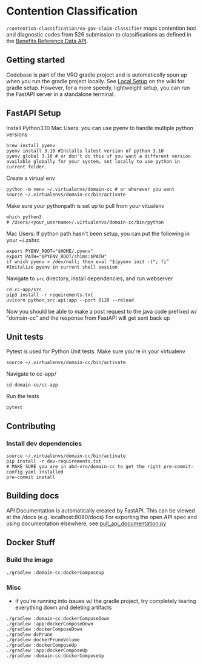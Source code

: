 # Contention Classification
`/contention-classification/va-gov-claim-classifier` maps contention text and diagnostic codes from 526 submission to classifications as defined in the [Benefits Reference Data API](https://developer.va.gov/explore/benefits/docs/benefits_reference_data).

## Getting started
Codebase is part of the VRO gradle project and is automatically spun up when you run the gradle project locally.
See [Local Setup](https://github.com/department-of-veterans-affairs/abd-vro/wiki/Local-Setup) on the wiki for gradle setup.
However, for a more speedy, lightweight setup, you can run the FastAPI server in a standalone terminal.

## FastAPI Setup
Install Python3.10
Mac Users: you can use pyenv to handle multiple python versions
```
brew install pyenv
pyenv install 3.10 #Installs latest version of python 3.10
pyenv global 3.10 # or don't do this if you want a different version available globally for your system, set locally to use python in current folder. 
```

Create a virtual env
```
python -m venv ~/.virtualenvs/domain-cc # or wherever you want
source ~/.virtualenvs/domain-cc/bin/activate
```

Make sure your pythonpath is set up to pull from your vitualenv
```
which python3
# /Users/<your_username>/.virtualenvs/domain-cc/bin/python
```

Mac Users: If python path hasn't been setup, you can put the following in your ~/.zshrc
```
export PYENV_ROOT="$HOME/.pyenv"
export PATH="$PYENV_ROOT/shims:$PATH"
if which pyenv > /dev/null; then eval "$(pyenv init -)"; fi” #Initalize pyenv in current shell session
```

Navigate to `src` directory, install dependencies, and run webserver
```
cd cc-app/src
pip3 install -r requirements.txt
uvicorn python_src.api:app --port 8120 --reload
```


Now you should be able to make a post request to the java code prefixed w/ "domain-cc" and the response from FastAPI will get sent back up

## Unit tests
Pytest is used for Python Unit tests. Make sure you're in your virtualenv
```
source ~/.virtualenvs/domain-cc/bin/activate
```
Navigate to cc-app/
```
cd domain-cc/cc-app
```
Run the tests
```
pytest
```


## Contributing
### Install dev dependencies
```
source ~/.virtualenvs/domain-cc/bin/activate
pip install -r dev-requirements.txt
# MAKE SURE you are in abd-vro/domain-cc to get the right pre-commit-config.yaml installed
pre-commit install
```

## Building docs
API Documentation is automatically created by FastAPI. This can be viewed at the /docs (e.g. localhost:8080/docs)
For exporting the open API spec and using documentation elsewhere, see [pull_api_documentation.py](https://github.com/department-of-veterans-affairs/abd-vro/blob/79bad1e34c98bada6dcfebe216820e52f4666df7/domain-cc/cc-app/src/python_src/util/pull_api_documentation.py)

## Docker Stuff
### Build the image
```
./gradlew :domain-cc:dockerComposeUp
```

### Misc
- if you're running into issues w/ the gradle project, try completely tearing everything down and deleting artifacts
```commandline
./gradlew :domain-cc:dockerComposeDown
./gradlew :app:dockerComposeDown
./gradlew :dockerComposeDown
./gradlew dcPrune
./gradlew dockerPruneVolume
./gradlew :dockerComposeUp
./gradlew :app:dockerComposeUp
./gradlew :domain-cc:dockerComposeUp
```
